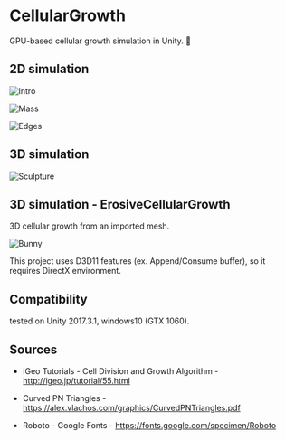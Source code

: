 CellularGrowth
=====================

GPU-based cellular growth simulation in Unity. 🧠

## 2D simulation 

![Intro](https://raw.githubusercontent.com/mattatz/CellularGrowth/master/Captures/Intro.gif)

![Mass](https://raw.githubusercontent.com/mattatz/CellularGrowth/master/Captures/Mass.gif)

![Edges](https://raw.githubusercontent.com/mattatz/CellularGrowth/master/Captures/Edges.gif)

## 3D simulation 

![Sculpture](https://raw.githubusercontent.com/mattatz/CellularGrowth/master/Captures/Sculpture.gif)

## 3D simulation - ErosiveCellularGrowth

3D cellular growth from an imported mesh.

![Bunny](https://raw.githubusercontent.com/mattatz/CellularGrowth/master/Captures/Bunny.gif)

This project uses D3D11 features (ex. Append/Consume buffer), so it requires DirectX environment.

## Compatibility

tested on Unity 2017.3.1, windows10 (GTX 1060).

## Sources

- iGeo Tutorials - Cell Division and Growth Algorithm - http://igeo.jp/tutorial/55.html

- Curved PN Triangles - https://alex.vlachos.com/graphics/CurvedPNTriangles.pdf

- Roboto - Google Fonts - https://fonts.google.com/specimen/Roboto
